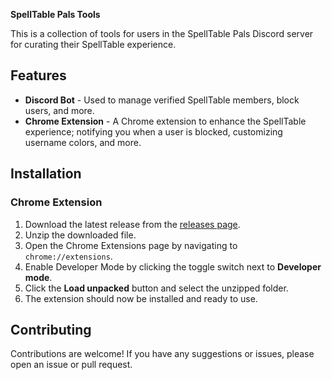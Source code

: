**SpellTable Pals Tools**

This is a collection of tools for users in the SpellTable Pals Discord server
for curating their SpellTable experience.

## Features

- **Discord Bot** - Used to manage verified SpellTable members, block users, and
  more.
- **Chrome Extension** - A Chrome extension to enhance the SpellTable
  experience; notifying you when a user is blocked, customizing username colors,
  and more.

## Installation

### Chrome Extension

1. Download the latest release from the
   [releases page](https://github.com/ItsGoldeneyes/SpellTablePals/releases).
2. Unzip the downloaded file.
3. Open the Chrome Extensions page by navigating to `chrome://extensions`.
4. Enable Developer Mode by clicking the toggle switch next to **Developer
   mode**.
5. Click the **Load unpacked** button and select the unzipped folder.
6. The extension should now be installed and ready to use.

## Contributing

Contributions are welcome! If you have any suggestions or issues, please open an
issue or pull request.
